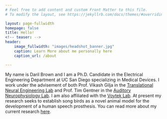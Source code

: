 ```yaml
---
# Feel free to add content and custom Front Matter to this file.
# To modify the layout, see https://jekyllrb.com/docs/themes/#overriding-theme-defaults

layout: page-fullwidth
homepage: false
title: Hello!
<!-- teaser: -->
header:
    image_fullwidth: "images/headshot_banner.jpg"
    caption: Learn More about me personally here
    caption_url: /about

---
```


<!-- TODO: Change the Font and layout of Text -->


My name is Daril Brown and I am a Ph.D. Candidate in the Electrical Engineering Department at UC San Diego specializing in Medical Devices. I work under the advisement of both Prof. Vikash Gilja in the [Translational Neural Engineering Lab](http://tnel.ucsd.edu/) and Prof. Tim Gentner in the [Auditory Neurophysiology Lab](http://gentnerlab.ucsd.edu/). I am also affiliated with the [Voytek Lab](http://www.voyteklab.com). At present my research seeks to establish song birds as a novel animal model for the development of a human speech prosthesis. You can read more about my current research [here](/research).
